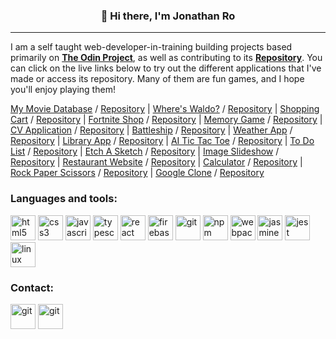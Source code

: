 <!-- https://rahuldkjain.github.io/gh-profile-readme-generator/ -->
<!-- https://www.vectorlogo.zone/ -->
<!-- https://docs.github.com/en/github/writing-on-github/getting-started-with-writing-and-formatting-on-github/basic-writing-and-formatting-syntax -->

<h3 align="center">👋 Hi  there, I'm Jonathan Ro</h3>

---

I am a self taught web-developer-in-training building projects based primarily on **[The Odin Project](https://www.theodinproject.com/)**, as well as contributing to its **[Repository](https://github.com/jonro2955/theodinproject)**. You can click on the live links below to try out the different applications that I've made or access its repository. Many of them are fun games, and I hope you'll enjoy playing them!
 
[My Movie Database](https://mmdb-97518.web.app) / [Repository](https://github.com/jonro2955/odin_javascript_12_mmdb)
| [Where's Waldo?](https://jonro2955.github.io/odin_javascript_11_wheres_waldo/) / [Repository](https://github.com/jonro2955/odin_javascript_11_wheres_waldo) | [Shopping Cart](https://jonro2955.github.io/odin_javascript_10_shopping_cart) / [Repository](https://github.com/jonro2955/odin_javascript_10_shopping_cart) | [Fortnite Shop](https://jonro2955.github.io/fortnite-shop-react-router-practice/) / [Repository](https://github.com/jonro2955/fortnite-shop-react-router-practice) | [Memory Game](https://jonro2955.github.io/odin_javascript_9_memory_card/) / [Repository](https://github.com/jonro2955/odin_javascript_9_memory_card) | [CV Application](https://jonro2955.github.io/odin_javascript_8_cv_application/) / [Repository](https://github.com/jonro2955/odin_javascript_8_cv_application) | [Battleship](https://jonro2955.github.io/odin_javascript_7_battleship_2.0/) / [Repository](https://github.com/jonro2955/odin_javascript_7_battleship_2.0) | [Weather App](https://jonro2955.github.io/odin_javascript_5_weather_app/) / [Repository](https://github.com/jonro2955/odin_javascript_5_weather_app) | [Library App](https://jonro2955.github.io/odin_javaScript_1_library/) / [Repository](https://github.com/jonro2955/odin_javaScript_1_library) | [AI Tic Tac Toe](https://jonro2955.github.io/odin_javascript_2_tictactoe/) / [Repository](https://github.com/jonro2955/odin_javascript_2_tictactoe) | [To Do List](https://jonro2955.github.io/odin_javascript_4_todo_list/) / [Repository](https://github.com/jonro2955/odin_javascript_4_todo_list) | [Etch A Sketch](https://jonro2955.github.io/odin_foundations_4_etch_a_sketch/) / [Repository](https://github.com/jonro2955/odin_foundations_4_etch_a_sketch) | [Image Slideshow](https://jonro2955.github.io/odin_javascript_4.1_DUI/) / [Repository](https://github.com/jonro2955/odin_javascript_4.1_DUI) | [Restaurant Website](https://jonro2955.github.io/odin_javascript_3_restaurant_page/) / [Repository](https://github.com/jonro2955/odin_javascript_3_restaurant_page) | [Calculator](https://jonro2955.github.io/odin_foundations_5_calculator/) / [Repository](https://github.com/jonro2955/odin_foundations_5_calculator) | [Rock Paper Scissors](https://jonro2955.github.io/odin_foundations_3_rock_paper_scissors/) / [Repository](https://github.com/jonro2955/odin_foundations_3_rock_paper_scissors) | [Google Clone](https://jonro2955.github.io/odin_foundations_2_google_homepage/) / [Repository](https://github.com/jonro2955/odin_foundations_2_google_homepage)

<h3>Languages and tools:</h3>

[<img src="https://cdn.jsdelivr.net/gh/devicons/devicon/icons/html5/html5-plain-wordmark.svg" alt="html5" width="40" height="40"/>](https://developer.mozilla.org/en-US/docs/Web/HTML) 
[<img src="https://cdn.jsdelivr.net/gh/devicons/devicon/icons/css3/css3-plain-wordmark.svg" alt="css3" width="40" height="40"/>](https://developer.mozilla.org/en-US/docs/Web/CSS) 
[<img src="https://cdn.jsdelivr.net/gh/devicons/devicon/icons/javascript/javascript-plain.svg" alt="javascript" width="40" height="40"/>](https://developer.mozilla.org/en-US/docs/Web/JavaScript) 
[<img src="https://cdn.jsdelivr.net/gh/devicons/devicon/icons/typescript/typescript-plain.svg" alt="typescript" width="40" height="40"/>](https://www.typescriptlang.org/) 
[<img src="https://cdn.jsdelivr.net/gh/devicons/devicon/icons/react/react-original-wordmark.svg" alt="react" width="40" height="40"/>](https://reactjs.org/) 
[<img src="https://cdn.jsdelivr.net/gh/devicons/devicon/icons/firebase/firebase-plain-wordmark.svg" alt="firebase" width="40" height="40"/>](https://firebase.google.com/) 
[<img src="https://cdn.jsdelivr.net/gh/devicons/devicon/icons/git/git-plain-wordmark.svg" alt="git" width="40" height="40"/>](https://git-scm.com/) 
[<img src="https://cdn.jsdelivr.net/gh/devicons/devicon/icons/npm/npm-original-wordmark.svg" alt="npm" width="40" height="40"/>](https://www.npmjs.com/) 
[<img src="https://cdn.jsdelivr.net/gh/devicons/devicon/icons/webpack/webpack-original-wordmark.svg" alt="webpack" width="40" height="40"/>](https://webpack.js.org/) 
[<img src="https://cdn.jsdelivr.net/gh/devicons/devicon/icons/jasmine/jasmine-plain-wordmark.svg" alt="jasmine" width="40" height="40"/>](https://jasmine.github.io/) 
[<img src="https://cdn.jsdelivr.net/gh/devicons/devicon/icons/jest/jest-plain.svg" alt="jest" width="40" height="40"/>](https://jestjs.io/)
[<img src="https://cdn.jsdelivr.net/gh/devicons/devicon/icons/linux/linux-original.svg" alt="linux" width="40" height="40"/>](https://www.kernel.org/)

<h3>Contact:</h3> 
<span><a href="https://www.linkedin.com/in/jonro2955/" target="_blank"> <img src="https://www.vectorlogo.zone/logos/linkedin/linkedin-icon.svg" alt="git" width="40" height="40"/></a></span>
<span><a href="mailto:jonro.2955@gmail.com" target="_blank"> <img src="https://www.vectorlogo.zone/logos/gmail/gmail-tile.svg" alt="git" width="40" height="40"/></a></span>

